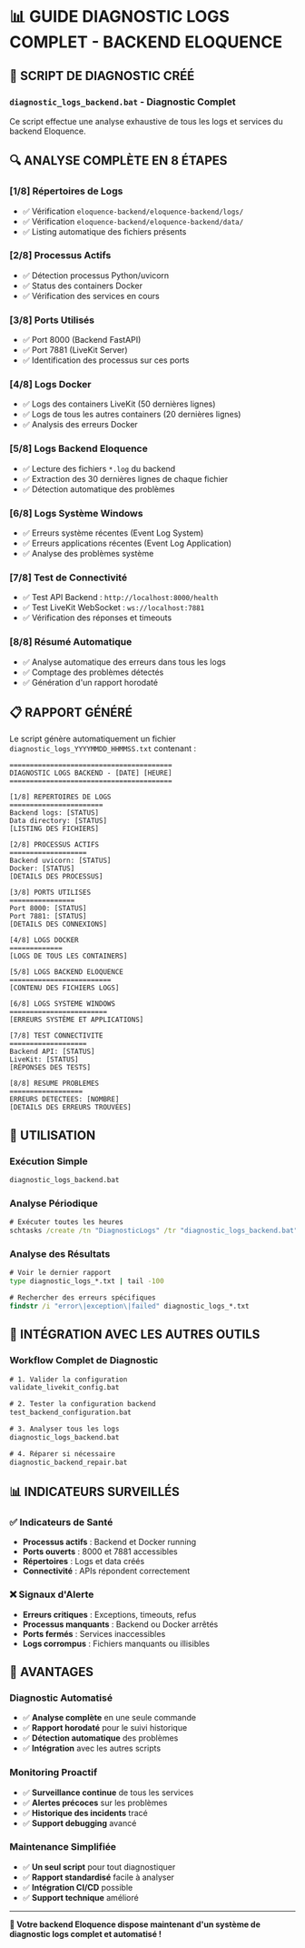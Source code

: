 # 📊 GUIDE DIAGNOSTIC LOGS COMPLET - BACKEND ELOQUENCE

## 🎯 SCRIPT DE DIAGNOSTIC CRÉÉ

### `diagnostic_logs_backend.bat` - Diagnostic Complet

Ce script effectue une analyse exhaustive de tous les logs et services du backend Eloquence.

## 🔍 ANALYSE COMPLÈTE EN 8 ÉTAPES

### [1/8] **Répertoires de Logs**
- ✅ Vérification `eloquence-backend/eloquence-backend/logs/`
- ✅ Vérification `eloquence-backend/eloquence-backend/data/`
- ✅ Listing automatique des fichiers présents

### [2/8] **Processus Actifs**
- ✅ Détection processus Python/uvicorn
- ✅ Status des containers Docker
- ✅ Vérification des services en cours

### [3/8] **Ports Utilisés**
- ✅ Port 8000 (Backend FastAPI)
- ✅ Port 7881 (LiveKit Server)
- ✅ Identification des processus sur ces ports

### [4/8] **Logs Docker**
- ✅ Logs des containers LiveKit (50 dernières lignes)
- ✅ Logs de tous les autres containers (20 dernières lignes)
- ✅ Analysis des erreurs Docker

### [5/8] **Logs Backend Eloquence**
- ✅ Lecture des fichiers `*.log` du backend
- ✅ Extraction des 30 dernières lignes de chaque fichier
- ✅ Détection automatique des problèmes

### [6/8] **Logs Système Windows**
- ✅ Erreurs système récentes (Event Log System)
- ✅ Erreurs applications récentes (Event Log Application)
- ✅ Analyse des problèmes système

### [7/8] **Test de Connectivité**
- ✅ Test API Backend : `http://localhost:8000/health`
- ✅ Test LiveKit WebSocket : `ws://localhost:7881`
- ✅ Vérification des réponses et timeouts

### [8/8] **Résumé Automatique**
- ✅ Analyse automatique des erreurs dans tous les logs
- ✅ Comptage des problèmes détectés
- ✅ Génération d'un rapport horodaté

## 📋 RAPPORT GÉNÉRÉ

Le script génère automatiquement un fichier `diagnostic_logs_YYYYMMDD_HHMMSS.txt` contenant :

```
========================================
DIAGNOSTIC LOGS BACKEND - [DATE] [HEURE]
========================================

[1/8] REPERTOIRES DE LOGS
=======================
Backend logs: [STATUS]
Data directory: [STATUS]
[LISTING DES FICHIERS]

[2/8] PROCESSUS ACTIFS
===================
Backend uvicorn: [STATUS]
Docker: [STATUS]
[DETAILS DES PROCESSUS]

[3/8] PORTS UTILISES
================
Port 8000: [STATUS]
Port 7881: [STATUS]
[DETAILS DES CONNEXIONS]

[4/8] LOGS DOCKER
=============
[LOGS DE TOUS LES CONTAINERS]

[5/8] LOGS BACKEND ELOQUENCE
=========================
[CONTENU DES FICHIERS LOGS]

[6/8] LOGS SYSTEME WINDOWS
========================
[ERREURS SYSTÈME ET APPLICATIONS]

[7/8] TEST CONNECTIVITE
===================
Backend API: [STATUS]
LiveKit: [STATUS]
[RÉPONSES DES TESTS]

[8/8] RESUME PROBLEMES
==================
ERREURS DETECTEES: [NOMBRE]
[DETAILS DES ERREURS TROUVÉES]
```

## 🚀 UTILISATION

### Exécution Simple
```cmd
diagnostic_logs_backend.bat
```

### Analyse Périodique
```cmd
# Exécuter toutes les heures
schtasks /create /tn "DiagnosticLogs" /tr "diagnostic_logs_backend.bat" /sc hourly
```

### Analyse des Résultats
```cmd
# Voir le dernier rapport
type diagnostic_logs_*.txt | tail -100

# Rechercher des erreurs spécifiques
findstr /i "error\|exception\|failed" diagnostic_logs_*.txt
```

## 🔧 INTÉGRATION AVEC LES AUTRES OUTILS

### Workflow Complet de Diagnostic
```cmd
# 1. Valider la configuration
validate_livekit_config.bat

# 2. Tester la configuration backend
test_backend_configuration.bat

# 3. Analyser tous les logs
diagnostic_logs_backend.bat

# 4. Réparer si nécessaire
diagnostic_backend_repair.bat
```

## 📊 INDICATEURS SURVEILLÉS

### ✅ Indicateurs de Santé
- **Processus actifs** : Backend et Docker running
- **Ports ouverts** : 8000 et 7881 accessibles  
- **Répertoires** : Logs et data créés
- **Connectivité** : APIs répondent correctement

### ❌ Signaux d'Alerte
- **Erreurs critiques** : Exceptions, timeouts, refus
- **Processus manquants** : Backend ou Docker arrêtés
- **Ports fermés** : Services inaccessibles
- **Logs corrompus** : Fichiers manquants ou illisibles

## 🎯 AVANTAGES

### Diagnostic Automatisé
- ✅ **Analyse complète** en une seule commande
- ✅ **Rapport horodaté** pour le suivi historique
- ✅ **Détection automatique** des problèmes
- ✅ **Intégration** avec les autres scripts

### Monitoring Proactif
- ✅ **Surveillance continue** de tous les services
- ✅ **Alertes précoces** sur les problèmes
- ✅ **Historique des incidents** tracé
- ✅ **Support debugging** avancé

### Maintenance Simplifiée
- ✅ **Un seul script** pour tout diagnostiquer
- ✅ **Rapport standardisé** facile à analyser
- ✅ **Intégration CI/CD** possible
- ✅ **Support technique** amélioré

---

**🚀 Votre backend Eloquence dispose maintenant d'un système de diagnostic logs complet et automatisé !**
